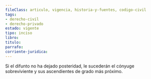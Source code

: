 ```yaml
---
fileClass: articulo, vigencia, historia-y-fuentes, codigo-civil
tags:
- derecho-civil
- derecho-privado
estado: vigente
tipo: inciso
libro:
titulo:
parrafo:
corriente-juridica:
---
```

Si el difunto no ha dejado posteridad, le sucederán el cónyuge sobreviviente y sus ascendientes de grado más próximo.